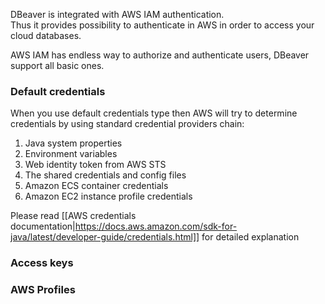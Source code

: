 DBeaver is integrated with AWS IAM authentication.  
Thus it provides possibility to authenticate in AWS in order to access your cloud databases.  

AWS IAM has endless way to authorize and authenticate users, DBeaver support all basic ones.

### Default credentials

When you use default credentials type then AWS will try to determine credentials by using standard credential providers chain:

1. Java system properties
1. Environment variables
1. Web identity token from AWS STS
1. The shared credentials and config files
1. Amazon ECS container credentials
1. Amazon EC2 instance profile credentials

Please read [[AWS credentials documentation|https://docs.aws.amazon.com/sdk-for-java/latest/developer-guide/credentials.html]] for detailed explanation

### Access keys

### AWS Profiles